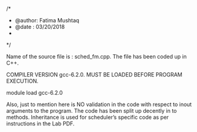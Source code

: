 /*
* @author: Fatima Mushtaq
* @date : 03/20/2018
*
*/

Name of the source file is : sched_fm.cpp.
The file has been coded up in C++.

COMPILER VERSION gcc-6.2.0. MUST BE LOADED BEFORE PROGRAM EXECUTION.

module load gcc-6.2.0

Also, just to mention here is NO validation in the code with respect to inout arguments to the program. The code has been split up decently in to methods. Inheritance is used for scheduler’s specific code as per instructions in the Lab PDF.

